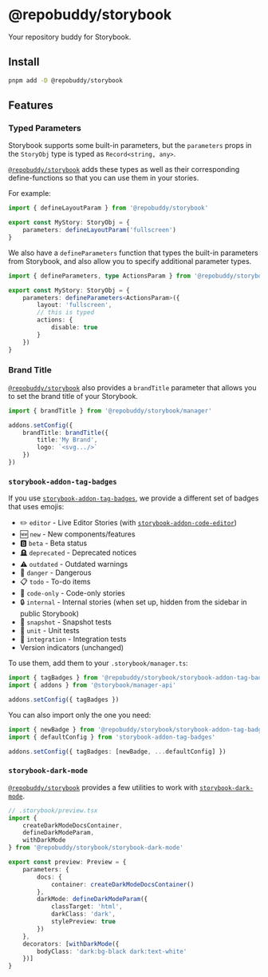 # @repobuddy/storybook

Your repository buddy for Storybook.

## Install

```sh
pnpm add -D @repobuddy/storybook
```

## Features

### Typed Parameters

Storybook supports some built-in parameters,
but the `parameters` props in the `StoryObj` type is typed as `Record<string, any>`.

[`@repobuddy/storybook`][`@repobuddy/storybook`] adds these types as well as their corresponding define-functions so that you can use them in your stories.

For example:

```ts
import { defineLayoutParam } from '@repobuddy/storybook'

export const MyStory: StoryObj = {
	parameters: defineLayoutParam('fullscreen')
}
```

We also have a `defineParameters` function that types the built-in parameters from Storybook,
and also allow you to specify additional parameter types.

```ts
import { defineParameters, type ActionsParam } from '@repobuddy/storybook'

export const MyStory: StoryObj = {
	parameters: defineParameters<ActionsParam>({
		layout: 'fullscreen',
		// this is typed
		actions: {
			disable: true
		}
	})
}
```

### Brand Title

[`@repobuddy/storybook`][`@repobuddy/storybook`] also provides a `brandTitle` parameter that allows you to set the brand title of your Storybook.

```ts
import { brandTitle } from '@repobuddy/storybook/manager'

addons.setConfig({
	brandTitle: brandTitle({
		title:'My Brand',
		logo: `<svg.../>`
	})
})
```

### `storybook-addon-tag-badges`

If you use [`storybook-addon-tag-badges`][`storybook-addon-tag-badges`],
we provide a different set of badges that uses emojis:

- ✏️ `editor` - Live Editor Stories (with [`storybook-addon-code-editor`][`storybook-addon-code-editor`])
- 🆕 `new` - New components/features
- 🅱️ `beta` - Beta status
- 🪦 `deprecated` - Deprecated notices
- ⚠️ `outdated` - Outdated warnings
- 🚨 `danger` - Dangerous
- 📋 `todo` - To-do items
- 📝 `code-only` - Code-only stories
- 🔒 `internal` - Internal stories (when set up, hidden from the sidebar in public Storybook)
- 📸 `snapshot` - Snapshot tests
- 🧪 `unit` - Unit tests
- 🔗 `integration` - Integration tests
- Version indicators (unchanged)

To use them, add them to your `.storybook/manager.ts`:

```ts
import { tagBadges } from '@repobuddy/storybook/storybook-addon-tag-badges'
import { addons } from '@storybook/manager-api'

addons.setConfig({ tagBadges })
```

You can also import only the one you need:

```ts
import { newBadge } from '@repobuddy/storybook/storybook-addon-tag-badges'
import { defaultConfig } from 'storybook-addon-tag-badges'

addons.setConfig({ tagBadges: [newBadge, ...defaultConfig] })
```

### `storybook-dark-mode`

[`@repobuddy/storybook`][`@repobuddy/storybook`] provides a few utilities to work with [`storybook-dark-mode`][`storybook-dark-mode`].

```ts
// .storybook/preview.tsx
import {
	createDarkModeDocsContainer,
	defineDarkModeParam,
	withDarkMode
} from '@repobuddy/storybook/storybook-dark-mode'

export const preview: Preview = {
	parameters: {
		docs: {
			container: createDarkModeDocsContainer()
		},
		darkMode: defineDarkModeParam({
			classTarget: 'html',
			darkClass: 'dark',
			stylePreview: true
		})
	},
	decorators: [withDarkMode({
		bodyClass: 'dark:bg-black dark:text-white'
	})]
}
```

[`@repobuddy/storybook`]: https://github.com/repobuddy/storybook
[`storybook-addon-tag-badges`]: https://github.com/Sidnioulz/storybook-addon-tag-badges
[`storybook-dark-mode`]: https://github.com/hipstersmoothie/storybook-dark-mode
[`storybook-addon-code-editor`]: https://github.com/storybookjs/storybook/tree/main/addons/code/code-editor
